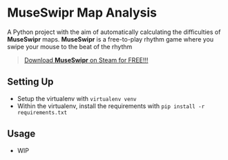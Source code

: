 # MuseSwipr Map Analysis

A Python project with the aim of automatically calculating the difficulties of **MuseSwipr** maps. **MuseSwipr** is a free-to-play rhythm game where you swipe your mouse to the beat of the rhythm

> [Download **MuseSwipr** on Steam for FREE!!!](https://store.steampowered.com/app/1879340/MuseSwipr/)

## Setting Up
- Setup the virtualenv with `virtualenv venv`
- Within the virtualenv, install the requirements with `pip install -r requirements.txt`


## Usage
- WIP
